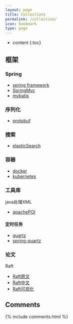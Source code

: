 ```yaml
---
layout: page
title: Collections
permalink: /collection/
icon: bookmark
type: page
---
```


* content
{:toc}

## 框架

### Spring

* [spring framework](https://docs.spring.io/spring/docs/5.0.0.RC2/spring-framework-reference/)
* [SpringMvc](https://docs.spring.io/spring/docs/5.0.0.RC2/spring-framework-reference/web.html#spring-web)
* [mybatis](http://www.mybatis.org/mybatis-3/zh/getting-started.html)

### 序列化

* [protobuf](https://developers.google.com/protocol-buffers/)

### 搜索

* [elasticSearch](https://www.elastic.co/guide/cn/elasticsearch/guide/current/index.html)

### 容器

* [docker](https://docs.docker.com/)
* [kubernetes](https://kubernetes.io/docs/home/#)

### 工具库

java处理XML

* [apachePOI](http://www.yiibai.com/apache_poi/)

#### 定时任务

* [quartz](http://www.quartz-scheduler.org/documentation/quartz-2.2.x/quick-start.html)
* [spring-quartz](https://docs.spring.io/spring/docs/current/spring-framework-reference/integration.html#scheduling-quartz)

### 论文

Raft

* [Raft原文](http://link.zhihu.com/?target=https%3A//pdos.csail.mit.edu/6.824/papers/raft-extended.pdf)
* [Raft中文](http://link.zhihu.com/?target=https%3A//github.com/maemual/raft-zh_cn/blob/master/raft-zh_cn.md)
* [Raft可视化](http://thesecretlivesofdata.com/raft/)

## Comments

{% include comments.html %}




